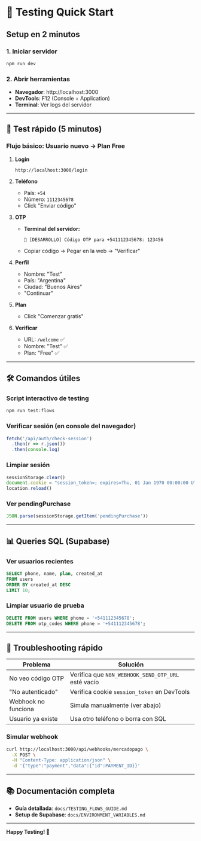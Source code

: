 # 🚀 Testing Quick Start

## Setup en 2 minutos

### 1. Iniciar servidor
```bash
npm run dev
```

### 2. Abrir herramientas
- **Navegador**: http://localhost:3000
- **DevTools**: F12 (Console + Application)
- **Terminal**: Ver logs del servidor

---

## 🧪 Test rápido (5 minutos)

### Flujo básico: Usuario nuevo → Plan Free

1. **Login**
   ```
   http://localhost:3000/login
   ```

2. **Teléfono**
   - País: `+54`
   - Número: `1112345678`
   - Click "Enviar código"

3. **OTP**
   - **Terminal del servidor:**
     ```
     📱 [DESARROLLO] Código OTP para +541112345678: 123456
     ```
   - Copiar código → Pegar en la web → "Verificar"

4. **Perfil**
   - Nombre: "Test"
   - País: "Argentina"
   - Ciudad: "Buenos Aires"
   - "Continuar"

5. **Plan**
   - Click "Comenzar gratis"

6. **Verificar**
   - URL: `/welcome` ✅
   - Nombre: "Test" ✅
   - Plan: "Free" ✅

---

## 🛠️ Comandos útiles

### Script interactivo de testing
```bash
npm run test:flows
```

### Verificar sesión (en console del navegador)
```javascript
fetch('/api/auth/check-session')
  .then(r => r.json())
  .then(console.log)
```

### Limpiar sesión
```javascript
sessionStorage.clear()
document.cookie = "session_token=; expires=Thu, 01 Jan 1970 00:00:00 UTC; path=/"
location.reload()
```

### Ver pendingPurchase
```javascript
JSON.parse(sessionStorage.getItem('pendingPurchase'))
```

---

## 📊 Queries SQL (Supabase)

### Ver usuarios recientes
```sql
SELECT phone, name, plan, created_at 
FROM users 
ORDER BY created_at DESC 
LIMIT 10;
```

### Limpiar usuario de prueba
```sql
DELETE FROM users WHERE phone = '+541112345678';
DELETE FROM otp_codes WHERE phone = '+541112345678';
```

---

## 🐛 Troubleshooting rápido

| Problema | Solución |
|----------|----------|
| No veo código OTP | Verifica que `N8N_WEBHOOK_SEND_OTP_URL` esté vacío |
| "No autenticado" | Verifica cookie `session_token` en DevTools |
| Webhook no funciona | Simula manualmente (ver abajo) |
| Usuario ya existe | Usa otro teléfono o borra con SQL |

### Simular webhook
```bash
curl http://localhost:3000/api/webhooks/mercadopago \
  -X POST \
  -H "Content-Type: application/json" \
  -d '{"type":"payment","data":{"id":PAYMENT_ID}}'
```

---

## 📚 Documentación completa

- **Guía detallada**: `docs/TESTING_FLOWS_GUIDE.md`
- **Setup de Supabase**: `docs/ENVIRONMENT_VARIABLES.md`

---

**Happy Testing! 🎉**


